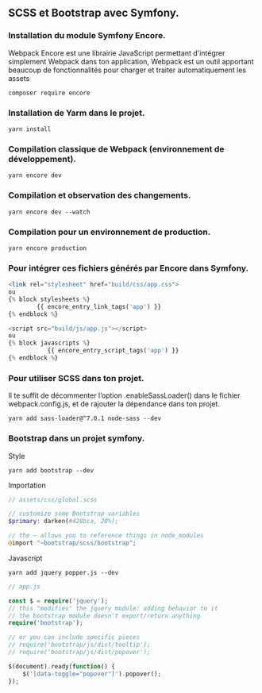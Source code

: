 ## SCSS et Bootstrap avec Symfony.
### Installation du module Symfony Encore.
Webpack Encore est une librairie JavaScript permettant d'intégrer simplement Webpack dans ton application, 
Webpack est un outil apportant beaucoup de fonctionnalités pour charger et traiter automatiquement les assets 
```shell
composer require encore
```
### Installation de Yarm dans le projet.
```shell
yarn install
```
### Compilation classique de Webpack (environnement de développement).
```shell
yarn encore dev
```
### Compilation et observation des changements.
```shell
yarn encore dev --watch
```
### Compilation pour un environnement de production.
```shell
yarn encore production
```
### Pour intégrer ces fichiers générés par Encore dans Symfony.
```php
<link rel="stylesheet" href="build/css/app.css"> 
ou 
{% block stylesheets %}
        {{ encore_entry_link_tags('app') }}
{% endblock %}

```
```php
<script src="build/js/app.js"></script>
ou
{% block javascripts %}
           {{ encore_entry_script_tags('app') }}
{% endblock %}
```
### Pour utiliser SCSS dans ton projet.
Il te suffit de décommenter l’option .enableSassLoader() dans le fichier webpack.config.js,
et de rajouter la dépendance dans ton projet.
```shell
yarn add sass-loader@^7.0.1 node-sass --dev
```
### Bootstrap dans un projet symfony.
Style
```shell
yarn add bootstrap --dev
```
Importation
```php
// assets/css/global.scss

// customize some Bootstrap variables
$primary: darken(#428bca, 20%);

// the ~ allows you to reference things in node_modules
@import "~bootstrap/scss/bootstrap";
```
Javascript
```shell
yarn add jquery popper.js --dev
```

```php
// app.js

const $ = require('jquery');
// this "modifies" the jquery module: adding behavior to it
// the bootstrap module doesn't export/return anything
require('bootstrap');

// or you can include specific pieces
// require('bootstrap/js/dist/tooltip');
// require('bootstrap/js/dist/popover');

$(document).ready(function() {
    $('[data-toggle="popover"]').popover();
});
```